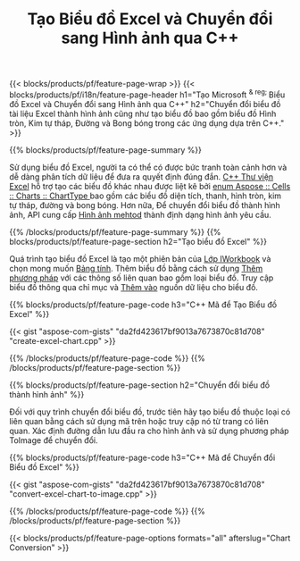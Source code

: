 ﻿---
title: Tạo Biểu đồ Excel và Chuyển đổi sang Hình ảnh qua C++
url: /vi/cpp/chart/
description: C++ mã nguồn để vẽ và chuyển đổi biểu đồ hoặc sơ đồ trong Microsoft Excel bằng cách sử dụng C++ Thư viện
---
{{< blocks/products/pf/feature-page-wrap >}}
{{< blocks/products/pf/i18n/feature-page-header h1="Tạo Microsoft <sup> & reg; </sup> Biểu đồ Excel và Chuyển đổi sang Hình ảnh qua C++" h2="Chuyển đổi biểu đồ tài liệu Excel thành hình ảnh cũng như tạo biểu đồ bao gồm biểu đồ Hình tròn, Kim tự tháp, Đường và Bong bóng trong các ứng dụng dựa trên C++." >}}

{{% blocks/products/pf/feature-page-summary %}}

Sử dụng biểu đồ Excel, người ta có thể có được bức tranh toàn cảnh hơn và dễ dàng phân tích dữ liệu để đưa ra quyết định đúng đắn. [C++ Thư viện Excel](/cells/cpp/) hỗ trợ tạo các biểu đồ khác nhau được liệt kê bởi [enum Aspose :: Cells :: Charts :: ChartType
](https://apireference.aspose.com/cells/cpp/namespace/aspose.cells.charts#a2f17e69bcefc754569019185d0621b70) bao gồm các biểu đồ diện tích, thanh, hình tròn, kim tự tháp, đường và bong bóng. Hơn nữa, Để chuyển đổi biểu đồ thành hình ảnh, API cung cấp [Hình ảnh mehtod](https://apireference.aspose.com/cells/cpp/class/aspose.cells.charts.i_sparkline#a28d76dd585c48366e1657f2982722ddb) thành định dạng hình ảnh yêu cầu.

{{% /blocks/products/pf/feature-page-summary %}}
{{% blocks/products/pf/feature-page-section h2="Tạo biểu đồ Excel" %}}

Quá trình tạo biểu đồ Excel là tạo một phiên bản của [Lớp IWorkbook](https://apireference.aspose.com/cells/cpp/class/aspose.cells.i_workbook) và chọn mong muốn [Bảng tính](https://apireference.aspose.com/cells/cpp/class/aspose.cells.i_worksheet_collection#a5574d624796043233420d0e0459ccc43). Thêm biểu đồ bằng cách sử dụng [Thêm phương pháp](https://apireference.aspose.com/cells/cpp/class/aspose.cells.charts.i_chart_collection#ab7e8cce835c251a4682605299a6aa068) với các thông số liên quan bao gồm loại biểu đồ. Truy cập biểu đồ thông qua chỉ mục và [Thêm vào](https://apireference.aspose.com/cells/cpp/class/aspose.cells.charts.i_series_collection#a8f4dc4d883f32f65b1fb673e2aa7862f) nguồn dữ liệu cho biểu đồ.

{{% blocks/products/pf/feature-page-code h3="C++ Mã để Tạo Biểu đồ Excel" %}}

{{< gist "aspose-com-gists" "da2fd423617bf9013a7673870c81d708" "create-excel-chart.cpp" >}}

{{% /blocks/products/pf/feature-page-code %}}
{{% /blocks/products/pf/feature-page-section %}}

{{% blocks/products/pf/feature-page-section h2="Chuyển đổi biểu đồ thành hình ảnh" %}}


Đối với quy trình chuyển đổi biểu đồ, trước tiên hãy tạo biểu đồ thuộc loại có liên quan bằng cách sử dụng mã trên hoặc truy cập nó từ trang có liên quan. Xác định đường dẫn lưu đầu ra cho hình ảnh và sử dụng phương pháp ToImage để chuyển đổi.

 
{{% blocks/products/pf/feature-page-code h3="C++ Mã để Chuyển đổi Biểu đồ Excel" %}}

{{< gist "aspose-com-gists" "da2fd423617bf9013a7673870c81d708" "convert-excel-chart-to-image.cpp" >}}

{{% /blocks/products/pf/feature-page-code %}}
{{% /blocks/products/pf/feature-page-section %}}

{{< blocks/products/pf/feature-page-options formats="all" afterslug="Chart Conversion" >}}